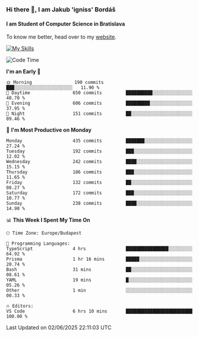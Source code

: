 ### Hi there 👋, I am Jakub 'igniss' Bordáš

#### I am Student of Computer Science in Bratislava
To know me better, head over to my [website](https://bordas.sk).

[![My Skills](https://skillicons.dev/icons?i=js,typescript,html,css,figma,svelte,vue,next,postgresql,nest,express,nodejs)](https://bordas.sk)


<!--START_SECTION:waka-->
![Code Time](http://img.shields.io/badge/Code%20Time-1%2C918%20hrs%2036%20mins-blue)

**I'm an Early 🐤** 

```text
🌞 Morning                190 commits         ███░░░░░░░░░░░░░░░░░░░░░░   11.90 % 
🌆 Daytime                650 commits         ██████████░░░░░░░░░░░░░░░   40.70 % 
🌃 Evening                606 commits         █████████░░░░░░░░░░░░░░░░   37.95 % 
🌙 Night                  151 commits         ██░░░░░░░░░░░░░░░░░░░░░░░   09.46 % 
```
📅 **I'm Most Productive on Monday** 

```text
Monday                   435 commits         ███████░░░░░░░░░░░░░░░░░░   27.24 % 
Tuesday                  192 commits         ███░░░░░░░░░░░░░░░░░░░░░░   12.02 % 
Wednesday                242 commits         ████░░░░░░░░░░░░░░░░░░░░░   15.15 % 
Thursday                 186 commits         ███░░░░░░░░░░░░░░░░░░░░░░   11.65 % 
Friday                   132 commits         ██░░░░░░░░░░░░░░░░░░░░░░░   08.27 % 
Saturday                 172 commits         ███░░░░░░░░░░░░░░░░░░░░░░   10.77 % 
Sunday                   238 commits         ████░░░░░░░░░░░░░░░░░░░░░   14.90 % 
```


📊 **This Week I Spent My Time On** 

```text
🕑︎ Time Zone: Europe/Budapest

💬 Programming Languages: 
TypeScript               4 hrs               ████████████████░░░░░░░░░   64.92 % 
Prisma                   1 hr 16 mins        █████░░░░░░░░░░░░░░░░░░░░   20.74 % 
Bash                     31 mins             ██░░░░░░░░░░░░░░░░░░░░░░░   08.61 % 
YAML                     19 mins             █░░░░░░░░░░░░░░░░░░░░░░░░   05.26 % 
Other                    1 min               ░░░░░░░░░░░░░░░░░░░░░░░░░   00.33 % 

🔥 Editors: 
VS Code                  6 hrs 10 mins       █████████████████████████   100.00 % 
```


 Last Updated on 02/06/2025 22:11:03 UTC
<!--END_SECTION:waka-->
